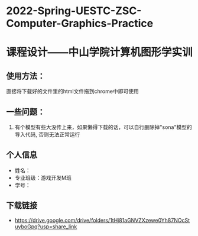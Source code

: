 # 2022-Spring-UESTC-ZSC-Computer-Graphics-Practice

# 课程设计——中山学院计算机图形学实训

## 使用方法：

直接将下载好的文件里的html文件拖到chrome中即可使用

## 一些问题：

1. 有个模型有些大没传上来，如果懒得下载的话，可以自行删除掉"sona"模型的导入代码, 否则无法正常运行

## 个人信息
- 姓名：
- 专业班级：游戏开发M班
- 学号：

## 下载链接
- https://drive.google.com/drive/folders/1tHj81aGNVZXzewe0Yh87NOcStuyboGpq?usp=share_link
